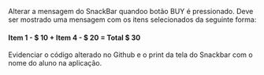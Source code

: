 Alterar a mensagem do SnackBar quandoo botão BUY é pressionado.
Deve ser mostrado uma mensagem com os itens selecionados da seguinte forma:


#### Item 1 - $ 10 + Item 4 - $ 20 = Total $ 30


Evidenciar o código alterado no Github e o print da tela do Snackbar com o nome do aluno na aplicação.

